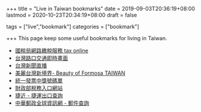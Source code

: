 +++
title = "Live in Taiwan bookmarks"
date = 2019-09-03T20:36:19+08:00
lastmod = 2020-10-23T20:34:19+08:00
draft = false

tags = ["live","bookmark"]
categories = ["bookmark"]

+++
This page keep some useful bookmarks for living in Taiwan.
<!--more-->

- [國稅局網路繳稅服務 tax online](https://paytax.nat.gov.tw/)
- [台灣路口交通即時畫面](https://cctv.taskinghouse.com/)
- [台灣新聞直播](https://cctv.taskinghouse.com/tv/)
- [美麗台灣新境界- Beauty of Formosa TAIWAN](https://www.twbest1.com/)
- [統一發票中獎號碼單](https://www.etax.nat.gov.tw/etw-main/web/ETW183W1/)
- [財政部稅務入口網站](https://www.etax.nat.gov.tw/etwmain/?orgId=FDC)
- [捷近 - 捷運出口查詢](https://mrtexit.com/?dest=%E5%B8%AB%E5%A4%A7%E5%85%AC%E9%A4%A8%E6%A0%A1%E5%8D%80)
- [中華郵政全球資訊網 - 郵件查詢](http://postserv.post.gov.tw/pstmail/main_mail.html)


